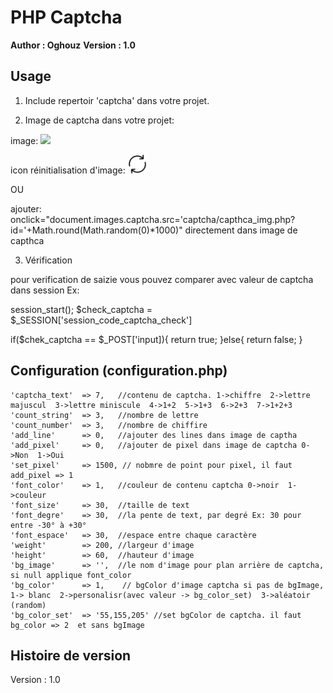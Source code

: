 # PHP Captcha 
**Author : Oghouz**
**Version : 1.0**


## Usage

1. Include repertoir 'captcha' dans votre projet.

2. Image de captcha dans votre projet:

image:
<img src="captcha/capthca_img.php" id="captcha" />

icon réinitialisation d'image:
<img src="image/reload.png" alt="Recharger l'image" title="Recharger l'image" onclick="document.images.captcha.src='captcha/capthca_img.php?id='+Math.round(Math.random(0)*1000)" height="30" width="30"/>

OU

ajouter: 
onclick="document.images.captcha.src='captcha/capthca_img.php?id='+Math.round(Math.random(0)*1000)"
directement dans image de capthca


3. Vérification

pour verification de saizie vous pouvez comparer avec valeur de captcha dans session Ex:

 session_start();
 $check_captcha = $_SESSION['session_code_captcha_check']
 
 if($chek_captcha == $_POST['input]){
    return true;
 }else{
    return false;
 }


## Configuration (configuration.php)

    'captcha_text'  => 7,   //contenu de captcha. 1->chiffre  2->lettre majuscul  3->lettre miniscule  4->1+2  5->1+3  6->2+3  7->1+2+3
    'count_string'  => 3,   //nombre de lettre
    'count_number'  => 3,   //nombre de chiffire
    'add_line'      => 0,   //ajouter des lines dans image de captha
    'add_pixel'     => 0,   //ajouter de pixel dans image de captcha 0->Non  1->Oui
    'set_pixel'     => 1500, // nobmre de point pour pixel, il faut add_pixel => 1
    'font_color'    => 1,   //couleur de contenu captcha 0->noir  1->couleur
    'font_size'     => 30,  //taille de text
    'font_degre'    => 30,  //la pente de text, par degré Ex: 30 pour entre -30° à +30°
    'font_espace'   => 30,  //espace entre chaque caractère
    'weight'        => 200, //largeur d'image
    'height'        => 60,  //hauteur d'image
    'bg_image'      => '',  //le nom d'image pour plan arrière de captcha, si null applique font_color
    'bg_color'      => 1,    // bgColor d'image captcha si pas de bgImage, 1-> blanc  2->personalisr(avec valeur -> bg_color_set)  3->aléatoir (random)
    'bg_color_set'  => '55,155,205' //set bgColor de captcha. il faut bg_color => 2  et sans bgImage


## Histoire de version

Version : 1.0
